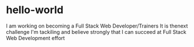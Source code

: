# hello-world
I am working on becoming a Full Stack Web Developer/Trainers
It is thenext challenge I'm tackiling and believe strongly that I can succeed at
Full Stack Web Development effort

